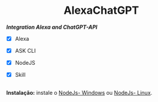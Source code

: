 <h1 align="center"> AlexaChatGPT </h1>




***Integration Alexa and ChatGPT-API***


- [x] Alexa
- [X] ASK CLI
- [X] NodeJS
- [X] Skill


##


**Instalação:**
instale o [NodeJs- Windows](https://nodejs.org/dist/v18.16.1/node-v18.16.1-x64.msi) ou [NodeJs- Linux](https://nodejs.org/dist/v18.16.1/node-v18.16.1-linux-x64.tar.xz).



